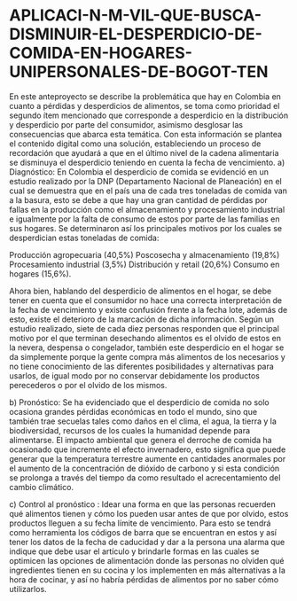 # APLICACI-N-M-VIL-QUE-BUSCA-DISMINUIR-EL-DESPERDICIO-DE-COMIDA-EN-HOGARES-UNIPERSONALES-DE-BOGOT-TEN
En este anteproyecto se describe la problemática que hay en Colombia en cuanto a pérdidas y desperdicios de alimentos, se toma como prioridad el segundo ítem mencionado que corresponde a desperdicio en la distribución y desperdicio por parte del consumidor, asimismo desglosar las consecuencias que abarca esta temática. Con esta información se plantea el contenido digital como una solución, estableciendo un proceso de recordación que ayudará a que en el último nivel de la cadena alimentaria se disminuya el desperdicio teniendo en cuenta la fecha de vencimiento. 
a) Diagnóstico: En Colombia el desperdicio de comida se evidenció en un estudio realizado por la DNP (Departamento Nacional de Planeación) en el cual se demuestra  que en el país una de cada tres toneladas de comida van a la basura, esto se debe a que hay una gran cantidad de pérdidas por fallas en la producción como el almacenamiento y procesamiento industrial e igualmente por la falta de consumo de estos por parte de las familias en sus hogares. Se determinaron así los principales motivos por los cuales se desperdician estas toneladas de comida: 

Producción agropecuaria (40,5%) 
Poscosecha y almacenamiento (19,8%)
Procesamiento industrial (3,5%)
Distribución y retail (20,6%) 
Consumo en hogares (15,6%).

Ahora bien, hablando del desperdicio de alimentos en el hogar, se debe tener en cuenta que el consumidor no hace una correcta interpretación de la fecha de vencimiento y existe confusión frente a la fecha lote, además de esto, existe el deterioro de la marcación de dicha información. 
Según un estudio realizado, siete de cada diez personas responden que el principal motivo por el que terminan desechando alimentos es el olvido de estos en la nevera, despensa o congelador, también este desperdicio en el hogar se da simplemente porque la gente compra más alimentos de los necesarios y no tiene conocimiento de las diferentes posibilidades y alternativas para usarlos, de igual modo por no conservar debidamente los productos perecederos o por el olvido de los mismos.

b) Pronóstico: Se ha evidenciado que el desperdicio de comida no solo ocasiona grandes pérdidas económicas en todo el mundo, sino que también trae secuelas tales como daños en el clima, el agua, la tierra y la biodiversidad, recursos de los cuales la humanidad depende para alimentarse. El impacto ambiental que genera el derroche de comida ha ocasionado que incremente el efecto invernadero, esto significa que puede generar que la temperatura terrestre aumente en cantidades anormales por el aumento de la concentración de dióxido de carbono y si esta condición se prolonga a través del tiempo da como resultado el acrecentamiento del cambio climático.

c) Control al pronóstico : Idear una forma en que las personas recuerden qué alimentos tienen y cómo los pueden usar antes de que por olvido, estos productos lleguen a su fecha límite de vencimiento. Para esto se tendrá como herramienta los códigos de barra que se encuentran en estos y así tener los datos de la fecha de caducidad y dar a la persona una alarma que indique que debe usar el artículo y brindarle formas en las cuales se optimicen las opciones de alimentación donde las personas no olviden qué ingredientes tienen en su cocina y los implementen en más alternativas a la hora de cocinar, y así no habría pérdidas de alimentos por no saber cómo utilizarlos.
